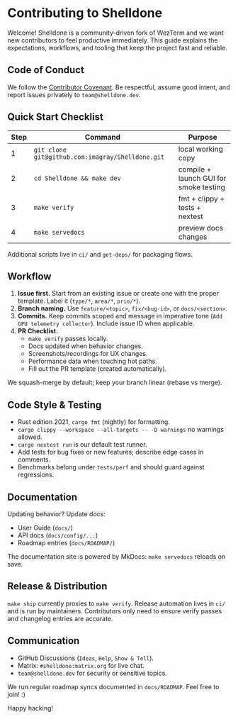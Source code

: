 # Contributing to Shelldone

Welcome! Shelldone is a community-driven fork of WezTerm and we want
new contributors to feel productive immediately. This guide explains the
expectations, workflows, and tooling that keep the project fast and reliable.

## Code of Conduct

We follow the [Contributor Covenant](https://www.contributor-covenant.org/).
Be respectful, assume good intent, and report issues privately to
`team@shelldone.dev`.

## Quick Start Checklist

| Step | Command | Purpose |
| --- | --- | --- |
| 1 | `git clone git@github.com:imagray/Shelldone.git` | local working copy |
| 2 | `cd Shelldone && make dev` | compile + launch GUI for smoke testing |
| 3 | `make verify` | fmt + clippy + tests + nextest |
| 4 | `make servedocs` | preview docs changes |

Additional scripts live in `ci/` and `get-deps/` for packaging flows.

## Workflow

1. **Issue first.** Start from an existing issue or create one with the proper
   template. Label it (`type/*`, `area/*`, `prio/*`).
2. **Branch naming.** Use `feature/<topic>`, `fix/<bug-id>`, or `docs/<section>`.
3. **Commits.** Keep commits scoped and message in imperative tone
   (`Add GPU telemetry collector`). Include issue ID when applicable.
4. **PR Checklist.**
   - `make verify` passes locally.
   - Docs updated when behavior changes.
   - Screenshots/recordings for UX changes.
   - Performance data when touching hot paths.
   - Fill out the PR template (created automatically).

We squash-merge by default; keep your branch linear (rebase vs merge).

## Code Style & Testing

- Rust edition 2021, `cargo fmt` (nightly) for formatting.
- `cargo clippy --workspace --all-targets -- -D warnings` no warnings allowed.
- `cargo nextest run` is our default test runner.
- Add tests for bug fixes or new features; describe edge cases in comments.
- Benchmarks belong under `tests/perf` and should guard against regressions.

## Documentation

Updating behavior? Update docs:
- User Guide (`docs/`)
- API docs (`docs/config/...`)
- Roadmap entries (`docs/ROADMAP/`)

The documentation site is powered by MkDocs: `make servedocs` reloads on save.

## Release & Distribution

`make ship` currently proxies to `make verify`. Release automation lives in
`ci/` and is run by maintainers. Contributors only need to ensure verify passes
and changelog entries are accurate.

## Communication

- GitHub Discussions (`Ideas`, `Help`, `Show & Tell`).
- Matrix: `#shelldone:matrix.org` for live chat.
- `team@shelldone.dev` for security or sensitive topics.

We run regular roadmap syncs documented in `docs/ROADMAP`. Feel free to join! :)

Happy hacking!
